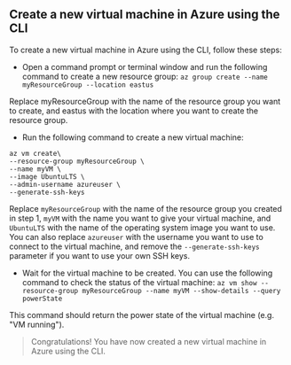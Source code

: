 
## Create a new virtual machine in Azure using the CLI
To create a new virtual machine in Azure using the CLI, follow these steps:

* Open a command prompt or terminal window and run the following command to create a new resource group:
`az group create --name myResourceGroup --location eastus`

Replace myResourceGroup with the name of the resource group you want to create, and eastus with the location where you want to create the resource group.

* Run the following command to create a new virtual machine:

 ```
 az vm create\
--resource-group myResourceGroup \
--name myVM \
--image UbuntuLTS \
--admin-username azureuser \
--generate-ssh-keys
```

Replace `myResourceGroup` with the name of the resource group you created in step 1, `myVM` with the name you want to give your virtual machine, and `UbuntuLTS` with the name of the operating system image you want to use. You can also replace `azureuser` with the username you want to use to connect to the virtual machine, and remove the `--generate-ssh-keys` parameter if you want to use your own SSH keys.

* Wait for the virtual machine to be created. You can use the following command to check the status of the virtual machine:
`az vm show --resource-group myResourceGroup --name myVM --show-details --query powerState`

This command should return the power state of the virtual machine (e.g. "VM running").

> Congratulations! You have now created a new virtual machine in Azure using the CLI.
